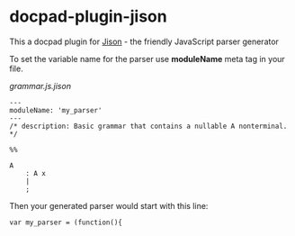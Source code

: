 docpad-plugin-jison
===================

This a docpad plugin for [Jison](http://zaach.github.io/jison/) - the friendly JavaScript parser generator 

To set the variable name for the parser use **moduleName** meta tag in your file.

*grammar.js.jison*

```
---
moduleName: 'my_parser'
---
/* description: Basic grammar that contains a nullable A nonterminal. */

%%

A
    : A x
    | 
    ;
```

Then your generated parser would start with this line:

```
var my_parser = (function(){
```
